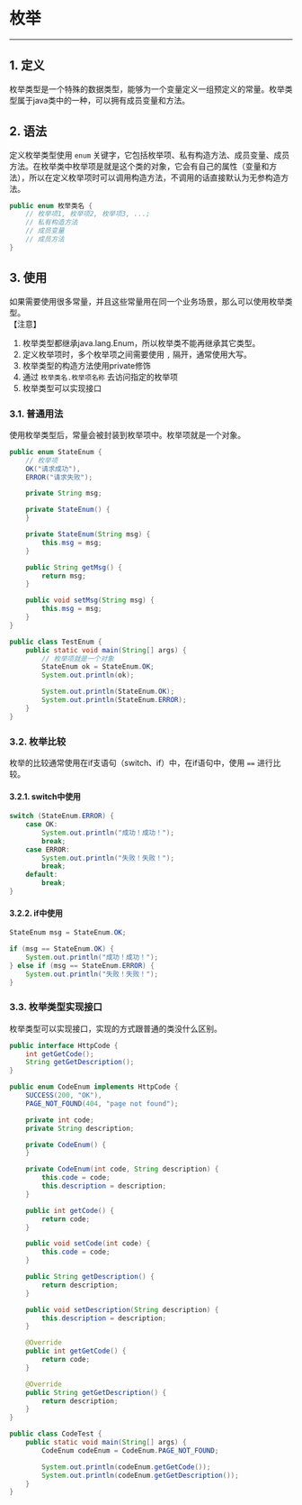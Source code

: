 # 枚举

---

## 1. 定义

枚举类型是一个特殊的数据类型，能够为一个变量定义一组预定义的常量。枚举类型属于java类中的一种，可以拥有成员变量和方法。

## 2. 语法

定义枚举类型使用 `enum` 关键字，它包括枚举项、私有构造方法、成员变量、成员方法。在枚举类中枚举项是就是这个类的对象，它会有自己的属性（变量和方法），所以在定义枚举项时可以调用构造方法，不调用的话直接默认为无参构造方法。

```java
public enum 枚举类名 {
	// 枚举项1, 枚举项2, 枚举项3, ...;
    // 私有构造方法
    // 成员变量
    // 成员方法
}
```

## 3. 使用

如果需要使用很多常量，并且这些常量用在同一个业务场景，那么可以使用枚举类型。<br />【注意】

   1. 枚举类型都继承java.lang.Enum，所以枚举类不能再继承其它类型。
   1. 定义枚举项时，多个枚举项之间需要使用 `,` 隔开，通常使用大写。
   1. 枚举类型的构造方法使用private修饰
   1. 通过 `枚举类名.枚举项名称` 去访问指定的枚举项
   1. 枚举类型可以实现接口

### 3.1. 普通用法

使用枚举类型后，常量会被封装到枚举项中。枚举项就是一个对象。

```java
public enum StateEnum {
    // 枚举项
    OK("请求成功"),
    ERROR("请求失败");

    private String msg;

    private StateEnum() {
    }

    private StateEnum(String msg) {
        this.msg = msg;
    }

    public String getMsg() {
        return msg;
    }

    public void setMsg(String msg) {
        this.msg = msg;
    }
}
```

```java
public class TestEnum {
    public static void main(String[] args) {
        // 枚举项就是一个对象
        StateEnum ok = StateEnum.OK;
        System.out.println(ok);

        System.out.println(StateEnum.OK);
        System.out.println(StateEnum.ERROR);
    }
}
```

### 3.2. 枚举比较

枚举的比较通常使用在if支语句（switch、if）中，在if语句中，使用 `==` 进行比较。

#### 3.2.1. switch中使用

```java
switch (StateEnum.ERROR) {
    case OK:
        System.out.println("成功！成功！");
        break;
    case ERROR:
        System.out.println("失败！失败！");
        break;
    default:
        break;
}
```

#### 3.2.2. if中使用

```java
StateEnum msg = StateEnum.OK;

if (msg == StateEnum.OK) {
    System.out.println("成功！成功！");
} else if (msg == StateEnum.ERROR) {
    System.out.println("失败！失败！");
}
```

### 3.3. 枚举类型实现接口

枚举类型可以实现接口，实现的方式跟普通的类没什么区别。

```java
public interface HttpCode {
    int getGetCode();
    String getGetDescription();
}
```

```java
public enum CodeEnum implements HttpCode {
    SUCCESS(200, "OK"),
    PAGE_NOT_FOUND(404, "page not found");

    private int code;
    private String description;

    private CodeEnum() {
    }

    private CodeEnum(int code, String description) {
        this.code = code;
        this.description = description;
    }

    public int getCode() {
        return code;
    }

    public void setCode(int code) {
        this.code = code;
    }

    public String getDescription() {
        return description;
    }

    public void setDescription(String description) {
        this.description = description;
    }

    @Override
    public int getGetCode() {
        return code;
    }

    @Override
    public String getGetDescription() {
        return description;
    }
}
```

```java
public class CodeTest {
    public static void main(String[] args) {
        CodeEnum codeEnum = CodeEnum.PAGE_NOT_FOUND;

        System.out.println(codeEnum.getGetCode());
        System.out.println(codeEnum.getGetDescription());
    }
}
```
